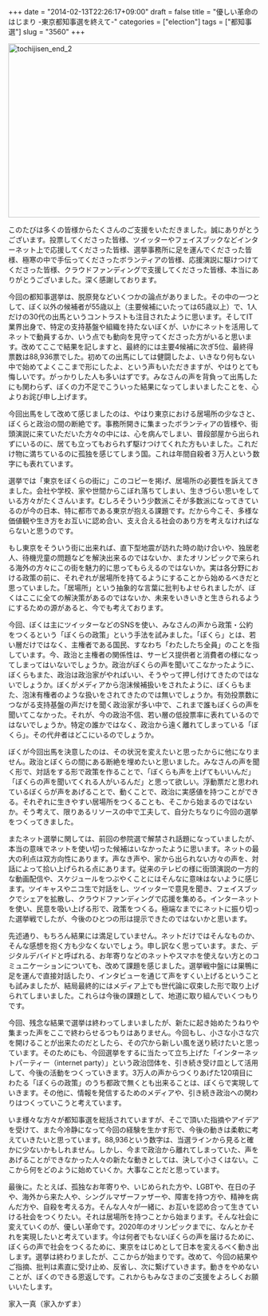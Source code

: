 +++
date = "2014-02-13T22:26:17+09:00"
draft = false
title = "優しい革命のはじまり -東京都知事選を終えて-"
categories = ["election"]
tags = ["都知事選"]
slug = "3560"
+++

<img src="/images/2014/02/tochijisen_end_2.png" alt="tochijisen_end_2" width="900" height="348" class="alignnone size-full wp-image-3563" />

このたびは多くの皆様からたくさんのご支援をいただきました。誠にありがとうございます。投票してくださった皆様、ツイッターやフェイスブックなどインターネット上で応援してくださった皆様、選挙事務所に足を運んでくださった皆様、極寒の中で手伝ってくださったボランティアの皆様、応援演説に駆けつけてくださった皆様、クラウドファンディングで支援してくださった皆様、本当にありがとうございました。深く感謝しております。

今回の都知事選挙は、脱原発などいくつかの論点がありました。その中の一つとして、ぼく以外の候補者が55歳以上（主要候補にいたっては65歳以上）で、1人だけの30代の出馬というコントラストも注目されたように思います。そしてIT業界出身で、特定の支持基盤や組織を持たないぼくが、いかにネットを活用してネットで動員するか、いう点でも動向を見守ってくださった方がいると思います。改めてここで結果を記しますと、最終的には主要4候補に次ぎ5位、最終得票数は88,936票でした。初めての出馬にしては健闘したよ、いきなり何もない中で始めてよくここまで形にしたよ、という声もいただきますが、やはりとても悔しいです。がっかりした人も多いはずです。みなさんの声を背負って出馬したにも関わらず、ぼくの力不足でこういった結果になってしまいましたことを、心よりお詫び申し上げます。

今回出馬をして改めて感じましたのは、やはり東京における居場所の少なさと、ぼくらと政治の間の断絶です。事務所開きに集まったボランティアの皆様や、街頭演説に来ていただいた方々の中には、心を病んでしまい、普段部屋から出られずにいるのに、居ても立ってもおられず駆けつけてくれた方もいました。これだけ物に満ちているのに孤独を感じてしまう国。これは年間自殺者３万人という数字にも表れています。

選挙では「東京をぼくらの街に」このコピーを掲げ、居場所の必要性を訴えてきました。会社や学校、家や世間からこぼれ落ちてしまい、生きづらい思いをしている方々がたくさんいます。むしろそういう少数派こそが多数派になってきているのが今の日本、特に都市である東京が抱える課題です。だから今こそ、多様な価値観や生き方をお互いに認め合い、支え合える社会のあり方を考えなければならないと思うのです。

もし東京をそういう街に出来れば、直下型地震が訪れた時の助け合いや、独居老人、待機児童の問題などを解決出来るのではないか、またオリンピックで来られる海外の方々にこの街を魅力的に思ってもらえるのではないか。実は各分野における政策の前に、それぞれが居場所を持てるようにすることから始めるべきだと思っていました。「居場所」という抽象的な言葉に批判もよせられましたが、ぼくはここに全ての解決策があるのではないか、未来をいきいきと生きられるようにするための源があると、今でも考えております。

今回、ぼくは主にツイッターなどのSNSを使い、みなさんの声から政策・公約をつくるという「ぼくらの政策」という手法を試みました。「ぼくら」とは、若い層だけではなく、主権者である国民、すなわち「わたしたち全員」のことを指しています。今、政治と主権者の関係性は、サービス提供者と消費者の様になってしまってはいないでしょうか。政治がぼくらの声を聞いてこなかったように、ぼくらもまた、政治は政治家がやればいい、そうやって押し付けてきたのではないでしょうか。ぼくがメディアから泡沫候補扱いをされたように、ぼくらもまた、泡沫有権者のような扱いをされてきたのでは無いでしょうか。有効投票数につながる支持基盤の声だけを聞く政治家が多い中で、これまで誰もぼくらの声を聞いてこなかった。それが、今の政治不信、若い層の低投票率に表れているのではないでしょうか。特定の誰かではなく、政治から遠く離れてしまっている「ぼくら」。その代弁者はどこにいるのでしょうか。

ぼくが今回出馬を決意したのは、その状況を変えたいと思ったからに他になりません。政治とぼくらの間にある断絶を埋めたいと思いました。みなさんの声を聞く形で、対話をする形で政策を作ることで、「ぼくらも声を上げてもいいんだ」「ぼくらの声を聞いてくれる人がいるんだ」と思って欲しい。浮動票だと思われているぼくらが声をあげることで、動くことで、政治に実感値を持つことができる。それぞれに生きやすい居場所をつくることも、そこから始まるのではないか。そう考えて、限りあるリソースの中で工夫して、自分たちなりに今回の選挙をつくってきました。

またネット選挙に関しては、前回の参院選で解禁され話題になっていましたが、本当の意味でネットを使い切った候補はいなかったように思います。ネットの最大の利点は双方向性にあります。声なき声や、家から出られない方々の声を、対話によって拾い上げられる点にあります。従来のテレビの様に街頭演説の一方的な動画配信や、スケジュールをつぶやくことにはそんなに意味はないように感じます。ツイキャスやニコ生で対話をし、ツイッターで意見を聞き、フェイスブックでシェアを拡散し、クラウドファンディングで応援を集める。インターネットを使い、民意を吸い上げる形で、政策をつくる。極端なまでにネットに振り切った選挙戦でしたが、今後のひとつの形は提示できたのではないかと思います。

先述通り、もちろん結果には満足していません。ネットだけではそんなものか、そんな感想を抱く方も少なくないでしょう。申し訳なく思っています。また、デジタルデバイドと呼ばれる、お年寄りなどのネットやスマホを使えない方とのコミュニケーションについても、改めて課題を感じました。選挙戦中盤には巣鴨に足を運んで直接対話したり、インタビューを通じて声をすくい上げるということも試みましたが、結局最終的にはメディア上でも世代論に収束した形で取り上げられてしまいました。これらは今後の課題として、地道に取り組んでいくつもりです。

今回、残念な結果で選挙は終わってしまいましたが、新たに起き始めたうねりや集まった声をここで終わらせるつもりはありません。今回もし、小さな小さな穴を開けることが出来たのだとしたら、その穴から新しい風を送り続けたいと思っています。そのためにも、今回選挙をするに当たって立ち上げた「インターネットパーティー（internet party）」という政治団体を、引き続き受け皿として活用して、今後の活動をつくっていきます。3万人の声からつくりあげた120項目にわたる「ぼくらの政策」のうち都政で無くとも出来ることは、ぼくらで実現していきます。その他に、情報を発信するためのメディアや、引き続き政治への関わりはつくっていこうと考えています。

いま様々な方々が都知事選を総括されていますが、そこで頂いた指摘やアイデアを受けて、また今冷静になって今回の経験を生かす形で、今後の動きは柔軟に考えていきたいと思っています。88,936という数字は、当選ラインから見ると確かに少ないかもしれません。しかし、今まで政治から離れてしまっていた、声をあげることができなかった人々の新たな動きとしては、決して小さくはない。ここから何をどのように始めていくか。大事なことだと思っています。

最後に。たとえば、孤独なお年寄りや、いじめられた方や、LGBTや、在日の子や、海外から来た人や、シングルマザーファザーや、障害を持つ方や、精神を病んだ方や、自殺を考える方。そんな人々が一緒に、お互いを認め合って生きていける社会をつくりたい。それは居場所を持つことから始まります。そんな社会に変えていくのが、優しい革命です。2020年のオリンピックまでに、なんとかそれを実現したいと考えています。今は何者でもないぼくらの声を届けるために、ぼくらの声で社会をつくるために、東京をはじめとして日本を変えるべく動き出します。選挙は終わりましたが、ここからが始まりです。改めて、今回の結果やご指摘、批判は素直に受け止め、反省し、次に繋げていきます。動きをやめないことが、ぼくのできる恩返しです。これからもみなさまのご支援をよろしくお願いいたします。


家入一真（家入かずま）
